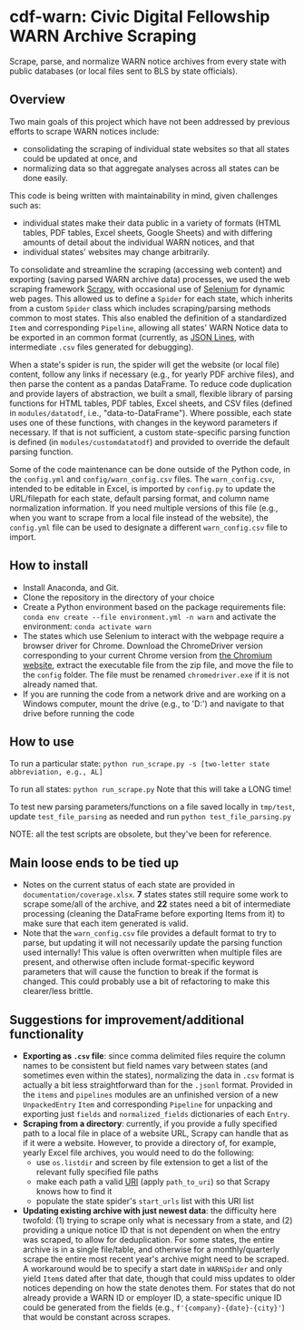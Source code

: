 # cdf-warn: Civic Digital Fellowship WARN Archive Scraping
Scrape, parse, and normalize WARN notice archives from every state with public databases (or local files sent to BLS by state officials).

## Overview
Two main goals of this project which have not been addressed by previous efforts to scrape WARN notices include:
- consolidating the scraping of individual state websites so that all states could be updated at once, and
- normalizing data so that aggregate analyses across all states can be done easily.

This code is being written with maintainability in mind, given challenges such as:
- individual states make their data public in a variety of formats (HTML tables, PDF tables, Excel sheets, Google Sheets) and with differing amounts of detail about the individual WARN notices, and that
- individual states' websites may change arbitrarily.

To consolidate and streamline the scraping (accessing web content) and exporting (saving parsed WARN archive data) processes, we used the web scraping framework [Scrapy](https://github.com/scrapy/scrapy), with occasional use of [Selenium](https://selenium-python.readthedocs.io/) for dynamic web pages. This allowed us to define a `Spider` for each state, which inherits from a custom `Spider` class which includes scraping/parsing methods common to most states. This also enabled the definition of a standardized `Item` and corresponding `Pipeline`, allowing all states' WARN Notice data to be exported in an common format (currently, as [JSON Lines](https://jsonlines.org/), with intermediate `.csv` files generated for debugging).

When a state's spider is run, the spider will get the website (or local file) content, follow any links if necessary (e.g., for yearly PDF archive files), and then parse the content as a pandas DataFrame. To reduce code duplication and provide layers of abstraction, we built a small, flexible library of parsing functions for HTML tables, PDF tables, Excel sheets, and CSV files (defined in `modules/datatodf`, i.e., "data-to-DataFrame"). Where possible, each state uses one of these functions, with changes in the keyword parameters if necessary. If that is not sufficient, a custom state-specific parsing function is defined (in `modules/customdatatodf`) and provided to override the default parsing function.

Some of the code maintenance can be done outside of the Python code, in the `config.yml` and `config/warn_config.csv` files. The `warn_config.csv`, intended to be editable in Excel, is imported by `config.py` to update the URL/filepath for each state, default parsing format, and column name normalization information. If you need multiple versions of this file (e.g., when you want to scrape from a local file instead of the website), the `config.yml` file can be used to designate a different `warn_config.csv` file to import. 

## How to install
- Install Anaconda, and Git. 
- Clone the repository in the directory of your choice
- Create a Python environment based on the package requirements file:
    `conda env create --file environment.yml -n warn`
and activate the environment:
    `conda activate warn`
- The states which use Selenium to interact with the webpage require a browser driver for Chrome. Download the ChromeDriver version corresponding to your current Chrome version from [the Chromium website](https://chromedriver.chromium.org/downloads), extract the executable file from the zip file, and move the file to the `config` folder. The file must be renamed `chromedriver.exe` if it is not already named that.
- If you are running the code from a network drive and are working on a Windows computer, mount the drive (e.g., to 'D:') and navigate to that drive before running the code

## How to use
To run a particular state:
`python run_scrape.py -s [two-letter state abbreviation, e.g., AL]`

To run all states:
`python run_scrape.py`
Note that this will take a LONG time!

To test new parsing parameters/functions on a file saved locally in `tmp/test`, update `test_file_parsing` as needed and run
`python test_file_parsing.py` 

NOTE: all the test scripts are obsolete, but they've been for reference.

## Main loose ends to be tied up
- Notes on the current status of each state are provided in `documentation/coverage.xlsx`. **7** states states still require some work to scrape some/all of the archive, and **22** states need a bit of intermediate processing (cleaning the DataFrame before exporting Items from it) to make sure that each item generated is valid.
- Note that the `warn_config.csv` file provides a default format to try to parse, but updating it will not necessarily update the parsing function used internally! This value is often overwritten when multiple files are present, and otherwise often include format-specific keyword parameters that will cause the function to break if the format is changed. This could probably use a bit of refactoring to make this clearer/less brittle.

## Suggestions for improvement/additional functionality
- **Exporting as `.csv` file**: since comma delimited files require the column names to be consistent but field names vary between states (and sometimes even within the states), normalizing the data in `.csv` format is actually a bit less straightforward than for the `.jsonl` format. Provided in the `items` and `pipelines` modules are an unfinished version of a new `UnpackedEntry` `Item` and corresponding `Pipeline` for unpacking and exporting just `fields` and `normalized_fields` dictionaries of each `Entry`.
- **Scraping from a directory**: currently, if you provide a fully specified path to a local file in place of a website URL, Scrapy can handle that as if it were a website. However, to provide a directory of, for example, yearly Excel file archives, you would need to do the following:
    - use `os.listdir` and screen by file extension to get a list of the relevant fully specified file paths
    - make each path a valid [URI](https://en.wikipedia.org/wiki/Uniform_Resource_Identifier) (apply `path_to_uri`) so that Scrapy knows how to find it
    - populate the state spider's `start_urls` list with this URI list
- **Updating existing archive with just newest data**: the difficulty here twofold:
    (1) trying to scrape only what is necessary from a state, and
    (2) providing a unique notice ID that is not dependent on when the entry was scraped, to allow for deduplication.
For some states, the entire archive is in a single file/table, and otherwise for a monthly/quarterly scrape the entire most recent year's archive might need to be scraped. A workaround would be to specify a start date in `WARNSpider` and only yield `Item`s dated after that date, though that could miss updates to older notices depending on how the state denotes them. For states that do not already provide a WARN ID or employer ID, a state-specific unique ID could be generated from the fields (e.g., `f'{company}-{date}-{city}'`) that would be constant across scrapes.
